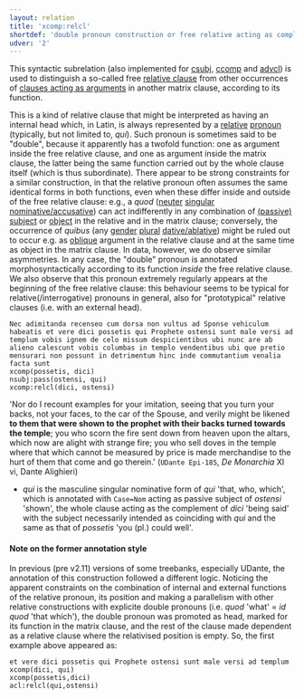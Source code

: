 ```yaml
---
layout: relation
title: 'xcomp:relcl'
shortdef: 'double pronoun construction or free relative acting as complement clause'
udver: '2'
---
```


This syntactic subrelation (also implemented for [csubj](la-dep/ccomp-relcl), [ccomp](la-dep/ccomp-relcl) and [advcl](la-dep/advcl-relcl)) is used to distinguish a so-called free [relative clause](la-dep/acl-relcl) from other occurrences of [clauses acting as arguments](la-dep/ccomp) in another matrix clause, according to its function. 

This is a kind of relative clause that might be interpreted as having an internal head which, in Latin, is always represented by a [relative](la-feat/PronType#Rel) [pronoun](la-pos/PRON) (typically, but not limited to, *qui*). Such pronoun is sometimes said to be "double", because it apparently has a twofold function: one as argument inside the free relative clause, and one as argument inside the matrix clause, the latter being the same function carried out by the whole clause itself (which is thus subordinate). There appear to be strong constraints for a similar construction, in that the relative pronoun often assumes the same identical forms in both functions, even when these differ inside and outside of the free relative clause: e.g., a *quod* ([neuter](la-feat/Gender) [singular](la-feat/Number) [nominative/accusative](la-feat/Case)) can act indifferently in any combination of [(passive) subject](la-dep/nsubj) or [object](la-dep/obj) in the relative and in the matrix clause; conversely, the occurrence of *quibus* (any [gender](la-feat/Gender) [plural](la-feat/Number) [dative/ablative](la-feat/Case)) might be ruled out to occur e.g. as [oblique](la-dep/obl) argument in the relative clause and at the same time as object in the matrix clause. In data, however, we do observe similar asymmetries. In any case, the "double" pronoun is annotated morphosyntactically according to its function *inside* the free relative clause. We also observe that this pronoun extremely regularly appears at the beginning of the free relative clause: this behaviour seems to be typical for relative(/interrogative) pronouns in general, also for "prototypical" relative clauses (i.e. with an external head).


~~~ sdparse
Nec adimitanda recenseo cum dorsa non vultus ad Sponse vehiculum habeatis et vere dici possetis qui Prophete ostensi sunt male versi ad templum vobis ignem de celo missum despicientibus ubi nunc are ab alieno calescunt vobis columbas in templo vendentibus ubi que pretio mensurari non possunt in detrimentum hinc inde commutantium venalia facta sunt
xcomp(possetis, dici)
nsubj:pass(ostensi, qui)
xcomp:relcl(dici, ostensi)
~~~ 

'Nor do I recount examples for your imitation, seeing that you turn your backs, not your faces, to the car of the Spouse, and verily might be likened **to them that were shown to the prophet with their backs turned towards the temple**; you who scorn the fire sent down from heaven upon the altars, which now are alight with strange fire; you who sell doves in the temple where that which cannot be measured by price is made merchandise to the hurt of them that come and go therein.' (`UDante Epi-185`, *De Monarchia* XI vi, Dante Alighieri)

* *qui* is the masculine singular nominative form of *qui* 'that, who, which', which is annotated with `Case=Nom` acting as passive subject of *ostensi* 'shown', the whole clause acting as the complement of *dici* 'being said' with the subject necessarily intended as coinciding with *qui* and the same as that of *possetis* 'you (pl.) could well'.


#### Note on the former annotation style

In previous (pre v2.11) versions of some treebanks, especially UDante, the annotation of this construction followed a different logic. Noticing the apparent constraints on the combination of internal and external functions of the relative pronoun, its position and making a parallelism with other relative constructions with explicite double pronouns (i.e. *quod* 'what' = *id quod* 'that which'), the double pronoun was promoted as head, marked for its function in the matrix clause, and the rest of the clause made dependent as a relative clause where the relativised position is empty. So, the first example above appeared as:

~~~ sdparse
et vere dici possetis qui Prophete ostensi sunt male versi ad templum
xcomp(dici, qui)
xcomp(possetis,dici)
acl:relcl(qui,ostensi)
~~~ 

























<!-- Interlanguage links updated Po 11. listopadu 2024, 20:11:31 CET -->
